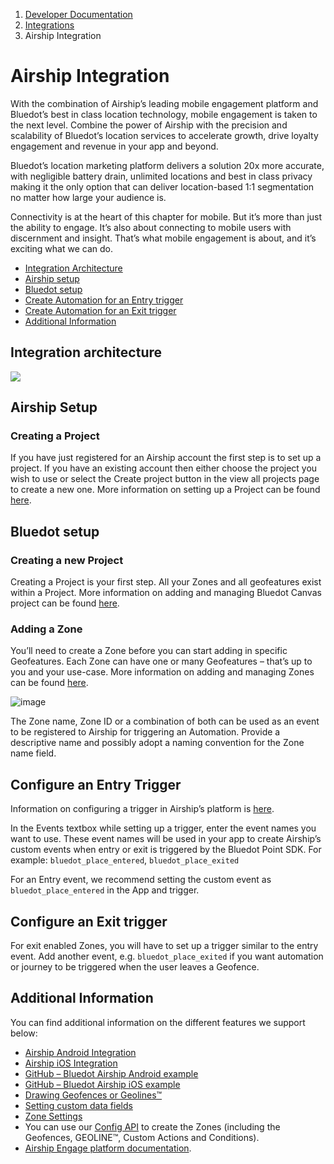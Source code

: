 1.  [Developer Documentation](https://docs.bluedot.io)
2.  [Integrations](https://docs.bluedot.io/integrations/)
3.  Airship Integration

Airship Integration
===================

With the combination of Airship’s leading mobile engagement platform and Bluedot’s best in class location technology, mobile engagement is taken to the next level. Combine the power of Airship with the precision and scalability of Bluedot’s location services to accelerate growth, drive loyalty engagement and revenue in your app and beyond.

Bluedot’s location marketing platform delivers a solution 20x more accurate, with negligible battery drain, unlimited locations and best in class privacy making it the only option that can deliver location-based 1:1 segmentation no matter how large your audience is.

Connectivity is at the heart of this chapter for mobile. But it’s more than just the ability to engage. It’s also about connecting to mobile users with discernment and insight. That’s what mobile engagement is about, and it’s exciting what we can do.

*   [Integration Architecture](#architecture)
*   [Airship setup](#airship-setup)
*   [Bluedot setup](#bluedot-setup)
*   [Create Automation for an Entry trigger](#entry-trigger)
*   [Create Automation for an Exit trigger](#exit-trigger)
*   [Additional Information](#additional-info)

Integration architecture
------------------------

![](https://docs.bluedot.io/wp-content/uploads/2021/01/Bluedot-Airship-Architecture-Diagram.jpg)

Airship Setup
-------------

### Creating a Project

If you have just registered for an Airship account the first step is to set up a project. If you have an existing account then either choose the project you wish to use or select the Create project button in the view all projects page to create a new one. More information on setting up a Project can be found [here](https://docs.airship.com/tutorials/getting-started/messaging/create-project/).

Bluedot setup
-------------

### Creating a new Project

Creating a Project is your first step. All your Zones and all geofeatures exist within a Project. More information on adding and managing Bluedot Canvas project can be found [here](https://docs.bluedot.io/canvas/creating-a-new-project/).

### Adding a Zone

You’ll need to create a Zone before you can start adding in specific Geofeatures. Each Zone can have one or many Geofeatures – that’s up to you and your use-case. More information on adding and managing Zones can be found [here](https://docs.bluedot.io/canvas/add-a-new-zone/).

![image](https://docs.bluedot.io/wp-content/uploads/2018/01/info-sign.png)

The Zone name, Zone ID or a combination of both can be used as an event to be registered to Airship for triggering an Automation. Provide a descriptive name and possibly adopt a naming convention for the Zone name field.

Configure an Entry Trigger
--------------------------

Information on configuring a trigger in Airship’s platform is [here](https://docs.airship.com/tutorials/orchestration/automation/event-triggers/).

In the Events textbox while setting up a trigger, enter the event names you want to use. These event names will be used in your app to create Airship’s custom events when entry or exit is triggered by the Bluedot Point SDK. For example: `bluedot_place_entered`, `bluedot_place_exited`

For an Entry event, we recommend setting the custom event as `bluedot_place_entered` in the App and trigger.

Configure an Exit trigger
-------------------------

For exit enabled Zones, you will have to set up a trigger similar to the entry event. Add another event, e.g. `bluedot_place_exited` if you want automation or journey to be triggered when the user leaves a Geofence.

Additional Information
----------------------

You can find additional information on the different features we support below:

*   [Airship Android Integration](https://docs.bluedot.io/urban-airship-integration/urban-airship-android-integration/)
*   [Airship iOS Integration](https://docs.bluedot.io/urban-airship-integration/urban-airship-ios-integration/)
*   [GitHub – Bluedot Airship Android example](https://github.com/Bluedot-Innovation/BluedotAirshipDemoApp-Android)
*   [GitHub – Bluedot Airship iOS example](https://github.com/Bluedot-Innovation/PointSDK-UrbanAirshipIntegrationExample-iOS)
*   [Drawing Geofences or Geolines™](https://docs.bluedot.io/canvas/add-a-new-zone/)
*   [Setting custom data fields](https://docs.bluedot.io/canvas/what-are-zone-settings/what-is-custom-data/)
*   [Zone Settings](https://docs.bluedot.io/canvas/what-are-zone-settings/)
*   You can use our [Config API](https://docs.bluedot.io/config-api/) to create the Zones (including the Geofences, GEOLINE™, Custom Actions and Conditions).
*   [Airship Engage platform documentation](https://docs.airship.com/tutorials/getting-started/messaging/set-up-account/).